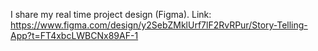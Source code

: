 I share my real time project design (Figma).
Link: https://www.figma.com/design/y2SebZMklUrf7lF2RvRPur/Story-Telling-App?t=FT4xbcLWBCNx89AF-1

